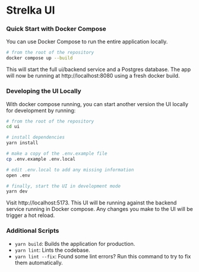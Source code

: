 # Strelka UI


### Quick Start with Docker Compose

You can use Docker Compose to run the entire application locally. 
```sh
# from the root of the repository
docker compose up --build
```

This will start the full ui/backend service and a Postgres database.
The app will now be running at http://localhost:8080 using a fresh docker build.


### Developing the UI Locally

With docker compose running, you can start another version the UI locally for development by running:
```sh
# from the root of the repository
cd ui

# install dependencies
yarn install

# make a copy of the .env.example file
cp .env.example .env.local

# edit .env.local to add any missing information
open .env

# finally, start the UI in development mode
yarn dev
```

Visit http://localhost:5173. This UI will be running against the backend service running in Docker compose. Any changes you make to the UI will be trigger a hot reload.


### Additional Scripts
- `yarn build`: Builds the application for production.
- `yarn lint`: Lints the codebase.
- `yarn lint --fix`: Found some lint errors? Run this command to try to fix them automatically.
